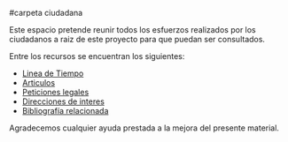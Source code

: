 #carpeta ciudadana

Este espacio pretende reunir todos los esfuerzos realizados por los ciudadanos
a raiz de este proyecto para que puedan ser consultados.

Entre los recursos se encuentran los siguientes:

* [Linea de Tiempo](timeline.md)
* [Articulos](articulos.md)
* [Peticiones legales](peticiones.md)
* [Direcciones de interes](direcciones.md)
* [Bibliografía relacionada](bibliografia_relacionada.md)

Agradecemos cualquier ayuda prestada a la mejora del presente material.
